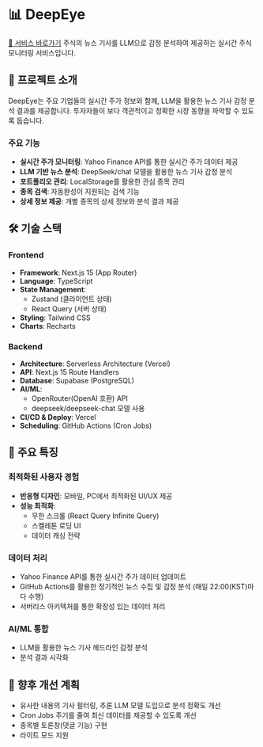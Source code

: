# 📊 DeepEye
[🔗 서비스 바로가기](https://deepeye.pro)
주식의 뉴스 기사를 LLM으로 감정 분석하여 제공하는 실시간 주식 모니터링 서비스입니다.

## 📌 프로젝트 소개

DeepEye는 주요 기업들의 실시간 주가 정보와 함께, LLM을 활용한 뉴스 기사 감정 분석 결과를 제공합니다. 투자자들이 보다 객관적이고 정확한 시장 동향을 파악할 수 있도록 돕습니다.

### 주요 기능
- **실시간 주가 모니터링**: Yahoo Finance API를 통한 실시간 주가 데이터 제공
- **LLM 기반 뉴스 분석**: DeepSeek/chat 모델을 활용한 뉴스 기사 감정 분석
- **포트폴리오 관리**: LocalStorage를 활용한 관심 종목 관리
- **종목 검색**: 자동완성이 지원되는 검색 기능
- **상세 정보 제공**: 개별 종목의 상세 정보와 분석 결과 제공

## 🛠 기술 스택

### Frontend
- **Framework**: Next.js 15 (App Router)
- **Language**: TypeScript
- **State Management**: 
  - Zustand (클라이언트 상태)
  - React Query (서버 상태)
- **Styling**: Tailwind CSS
- **Charts**: Recharts

### Backend
- **Architecture**: Serverless Architecture (Vercel)
- **API**: Next.js 15 Route Handlers
- **Database**: Supabase (PostgreSQL)
- **AI/ML**: 
  - OpenRouter(OpenAI 호환) API
  - deepseek/deepseek-chat 모델 사용
- **CI/CD & Deploy**: Vercel
- **Scheduling**: GitHub Actions (Cron Jobs)

## 🌟 주요 특징

### 최적화된 사용자 경험
- **반응형 디자인**: 모바일, PC에서 최적화된 UI/UX 제공
- **성능 최적화**: 
  - 무한 스크롤 (React Query Infinite Query)
  - 스켈레톤 로딩 UI
  - 데이터 캐싱 전략

### 데이터 처리
- Yahoo Finance API를 통한 실시간 주가 데이터 업데이트
- GitHub Actions를 활용한 정기적인 뉴스 수집 및 감정 분석 (매일 22:00(KST)마다 수행)
- 서버리스 아키텍처를 통한 확장성 있는 데이터 처리

### AI/ML 통합
- LLM을 활용한 뉴스 기사 헤드라인 감정 분석
- 분석 결과 시각화

## 🔄 향후 개선 계획
- 유사한 내용의 기사 필터링, 추론 LLM 모델 도입으로 분석 정확도 개선 
- Cron Jobs 주기를 줄여 최신 데이터를 제공할 수 있도록 개선 
- 종목별 토론창(댓글 기능) 구현 
- 라이트 모드 지원 